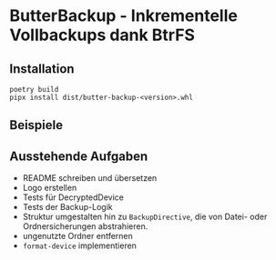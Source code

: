 # ButterBackup - Inkrementelle Vollbackups dank BtrFS


## Installation

    poetry build
    pipx install dist/butter-backup-<version>.whl


## Beispiele

## Ausstehende Aufgaben

  * README schreiben und übersetzen
  * Logo erstellen
  * Tests für DecryptedDevice
  * Tests der Backup-Logik
  * Struktur umgestalten hin zu `BackupDirective`, die von Datei- oder
    Ordnersicherungen abstrahieren.
  * ungenutzte Ordner entfernen
  * `format-device` implementieren

